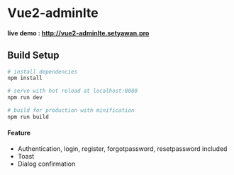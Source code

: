 # Vue2-adminlte

#### live demo : http://vue2-adminlte.setyawan.pro


## Build Setup

``` bash
# install dependencies
npm install

# serve with hot reload at localhost:8080
npm run dev

# build for production with minification
npm run build

```
#### Feature

* Authentication, login, register, forgotpassword, resetpassword included
* Toast
* Dialog confirmation
